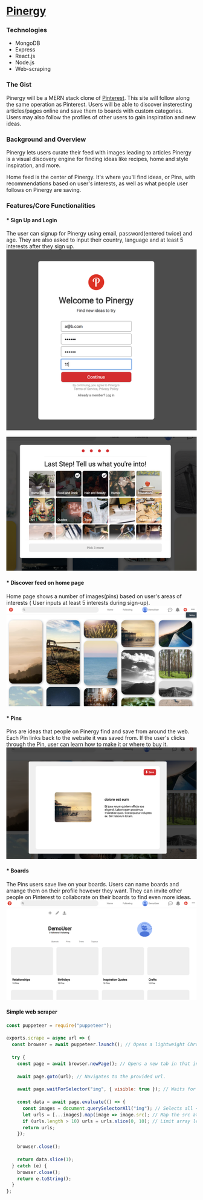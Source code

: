 # [Pinergy](https://pinergy.herokuapp.com/#/login)

### Technologies

* MongoDB
* Express
* React.js
* Node.js
* Web-scraping

### The Gist

Pinergy will be a MERN stack clone of [Pinterest](https://pinterest.com). This site will follow along the same operation as Pinterest. Users will be able to discover insteresting articles/pages online and save them to boards with custom categories. Users may also follow the profiles of other users to gain inspiration and new ideas.

### Background and Overview
Pinergy lets users curate their feed with images leading to articles 
Pinergy is a visual discovery engine for finding ideas like recipes, home and style inspiration, and more.

Home feed is the center of Pinergy. It's where you'll find ideas, or Pins, with recommendations based on user's interests, as well as what people user follows on Pinergy are saving.


### Features/Core Functionalities

#### * Sign Up and Login
The user can signup for Pinergy using email, password(entered twice) and age. They are also asked to input their country, language and at least 5 interests after they sign up.
![Pinergy Signup Page](https://github.com/drexel-ue/pinergy/blob/master/signup1.png)

![Pinergy Signup Page2](https://github.com/drexel-ue/pinergy/blob/master/signup2.png)

#### * Discover feed on home page
Home page shows a number of images(pins) based on user's areas of interests ( User inputs at least 5 interests during sign-up).
![Pinergy Home Page](https://github.com/drexel-ue/pinergy/blob/master/php.png)

#### * Pins
Pins are ideas that people on Pinergy find and save from around the web. Each Pin links back to the website it was saved from. If the user's clicks through the Pin, user can learn how to make it or where to buy it.
![Pin Page](https://github.com/drexel-ue/pinergy/blob/master/pin.png)

#### * Boards
The Pins users save live on your boards. Users can name boards and arrange them on their profile however they want. They can invite other people on Pinterest to collaborate on their boards to find even more ideas.
![Board Page](https://github.com/drexel-ue/pinergy/blob/master/boards.png)

#### Simple web scraper
```javascript
const puppeteer = require("puppeteer");

exports.scrape = async url => {
  const browser = await puppeteer.launch(); // Opens a lightweight Chromium instance.

  try {
    const page = await browser.newPage(); // Opens a new tab in that instance.

    await page.goto(url); // Navigates to the provided url.

    await page.waitForSelector("img", { visible: true }); // Waits for an <img> tag to be available.

    const data = await page.evaluate(() => {
      const images = document.querySelectorAll("img"); // Selects all <img> elements.
      let urls = [...images].map(image => image.src); // Map the src attributes to an array.
      if (urls.length > 10) urls = urls.slice(0, 10); // Limit array length to 10.
      return urls;
    });

    browser.close();

    return data.slice(1);
  } catch (e) {
    browser.close();
    return e.toString();
  }
};
```


